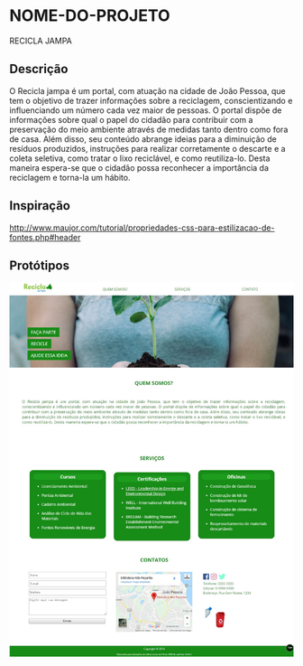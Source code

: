 # NOME-DO-PROJETO
RECICLA JAMPA
## Descrição
O Recicla jampa é um portal, com atuação na cidade de João Pessoa, que tem o objetivo de trazer informações sobre a reciclagem, conscientizando e influenciando um número cada vez maior de pessoas. O portal dispõe de informações sobre qual o papel do cidadão para contribuir com a preservação do meio ambiente através de medidas tanto dentro como fora de casa. Além disso, seu conteúdo abrange ideias para a diminuição de resíduos produzidos, instruções para realizar corretamente o descarte e a coleta seletiva, como tratar o lixo reciclável, e como reutiliza-lo. Desta maneira espera-se que o cidadão possa reconhecer a importância da reciclagem e torna-la um hábito.
## Inspiração
http://www.maujor.com/tutorial/propriedades-css-para-estilizacao-de-fontes.php#header

## Protótipos
![alt text](img/home.jpg)
